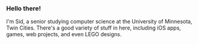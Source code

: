 ### Hello there!
I'm Sid, a senior studying computer science at the University of Minnesota, Twin Cities. There's a good variety of stuff in here, including iOS apps, games, web projects, and even LEGO designs. 

<!--
**sydneylin12/sydneylin12** is a ✨ _special_ ✨ repository because its `README.md` (this file) appears on your GitHub profile.

Here are some ideas to get you started:

- 🔭 I’m currently working on ...
- 🌱 I’m currently learning ...
- 👯 I’m looking to collaborate on ...
- 🤔 I’m looking for help with ...
- 💬 Ask me about ...
- 📫 How to reach me: ...
- 😄 Pronouns: ...
- ⚡ Fun fact: ...
-->
